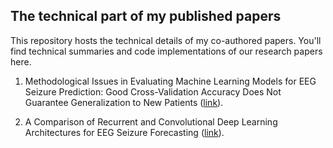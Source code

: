 ## The technical part of my published papers

This repository hosts the technical details of my co-authored papers. You'll find technical summaries and code implementations of our research papers here.

1. Methodological Issues in Evaluating Machine Learning Models for EEG Seizure Prediction: Good Cross-Validation Accuracy Does Not Guarantee Generalization to New Patients ([link](https://www.mdpi.com/2076-3417/13/7/4262)).

2. A Comparison of Recurrent and Convolutional Deep Learning Architectures for EEG Seizure Forecasting ([link](https://www.scitepress.org/PublicationsDetail.aspx?ID=RxgTgRng4GI=&t=1)).
